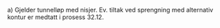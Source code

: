 a) Gjelder tunnelløp med nisjer. Ev. tiltak ved sprengning med alternativ kontur er medtatt i prosess 32.12.

